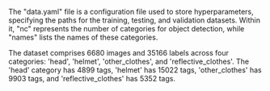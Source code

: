 The "data.yaml" file is a configuration file used to store hyperparameters, specifying the paths for the training, testing, and validation datasets.
Within it, "nc" represents the number of categories for object detection, while "names" lists the names of these categories.

The dataset comprises 6680 images and 35166 labels across four categories: 'head', 'helmet', 'other_clothes', and 'reflective_clothes'. 
The 'head' category has 4899 tags, 'helmet' has 15022 tags, 'other_clothes' has 9903 tags, and 'reflective_clothes' has 5352 tags.
